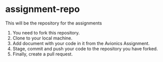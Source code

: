 # assignment-repo
<p>This will be the repository for the assignments</p>

1. You need to fork this repository.
2. Clone to your local machine.
3. Add document with your code in it from the Avionics Assignment. 
4. Stage, commit and push your code to the repository you have forked. 
5. Finally, create a pull request.
   
